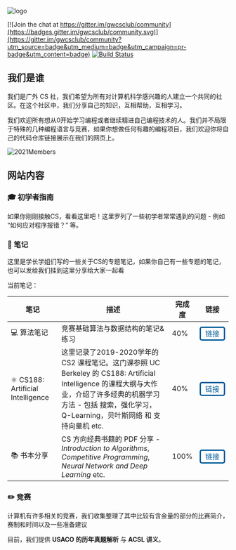 ![logo](http://markdown-img-1304853431.cosgz.myqcloud.com/20210608234649.png)

[![Join the chat at https://gitter.im/gwcsclub/community](https://badges.gitter.im/gwcsclub/community.svg)](https://gitter.im/gwcsclub/community?utm_source=badge&utm_medium=badge&utm_campaign=pr-badge&utm_content=badge) [![Build Status](https://img.shields.io/endpoint.svg?url=https%3A%2F%2Factions-badge.atrox.dev%2FMarkChenYutian%2Fgwcsclub%2Fbadge%3Fref%3Dmain&style=flat)](https://actions-badge.atrox.dev/MarkChenYutian/gwcsclub/goto?ref=main) 

<style>
    a.tag {color: white;font-size: 1rem;font-weight: normal; background: transparent; border: 3px solid #015d9b;border-radius: 5px;padding: 3px 10px;text-decoration: none; color: #015d9b; white-space: nowrap; margin-bottom: 5px;}
	a.tag:hover { background-color: #015d9b; color: ghostwhite;}
</style>



## 我们是谁

我们是广外 CS 社，我们希望为所有对计算机科学感兴趣的人建立一个共同的社区。在这个社区中，我们分享自己的知识，互相帮助，互相学习。

我们欢迎所有想从0开始学习编程或者继续精进自己编程技术的人。我们并不局限于特殊的几种编程语言与竞赛，如果你想做任何有趣的编程项目，我们欢迎你将自己的代码仓库链接展示在我们的网页上。



![2021Members](http://markdown-img-1304853431.cosgz.myqcloud.com/20210608232801.png)



## 网站内容

### :mortar_board: 初学者指南

如果你刚刚接触CS，看看这里吧！这里罗列了一些初学者常常遇到的问题 - 例如 “如何应对程序报错？” 等。

### :book: 笔记

这里是学长学姐们写的一些关于CS的专题笔记，如果你自己有一些专题的笔记，也可以发给我们挂到这里分享给大家一起看

当前笔记：

| 笔记                                         | 描述                                                         | 完成度 |                             链接                             |
| -------------------------------------------- | ------------------------------------------------------------ | ------ | :----------------------------------------------------------: |
| :computer: 算法笔记                          | 竞赛基础算法与数据结构的笔记&练习                            | 40%    | <a class="tag" href="http://gwcs.xyz/secondary-pages/2021/03/04/notes.html">链接</a> |
| :atom_symbol: CS188: Artificial Intelligence | 这里记录了2019-2020学年的 CS2 课程笔记。这门课参照 UC Berkeley 的 CS188: Artificial Intelligence 的课程大纲与大作业，介绍了许多经典的机器学习方法 - 包括 搜索，强化学习，Q-Learning，贝叶斯网络 和 支持向量机 etc. | 40%    | <a class="tag" href="http://gwcs.xyz/2021/02/24/CS188-Home.html">链接</a> |
| :books: 书本分享                             | CS 方向经典书籍的 PDF 分享 - *Introduction to Algorithms*, *Competitive Programming*, *Neural Network and Deep Learning* etc. | 100%   |  <a class="tag" href="http://gwcs.xyz/2021/04/15/book-sharing.html">链接</a>|

### :pencil2: 竞赛

计算机有许多相关的竞赛，我们收集整理了其中比较有含金量的部分的比赛简介，赛制和时间以及一些准备建议

目前，我们提供 **USACO 的历年真题解析** 与 **ACSL 讲义**。

